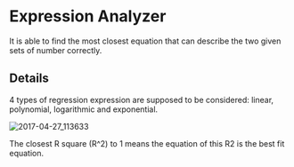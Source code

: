 # Expression Analyzer
It is able to find the most closest equation that can describe the two given sets of number correctly. 

## Details
4 types of regression expression are supposed to be considered: linear, polynomial, logarithmic and exponential. 

![2017-04-27_113633](https://cloud.githubusercontent.com/assets/12391929/25464084/dde427ba-2b3d-11e7-9bb1-d0d54fdfe68f.jpg)

The closest R square (R^2) to 1 means the equation of this R2 is the best fit equation. 
